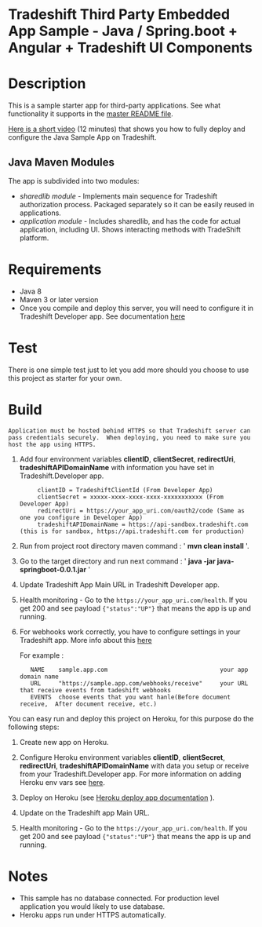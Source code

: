 # Tradeshift Third Party Embedded App Sample - Java / Spring.boot + Angular + Tradeshift UI Components

# Description

This is a sample starter app for third-party applications.  See what functionality it supports in the [master README file](../README.md).   

[Here is a short video](https://drive.google.com/file/d/0Bx2z3BvoWzgtU05QdFludEROZ2c/view) (12 minutes) that shows you how to fully deploy and configure the Java Sample App on Tradeshift. 

Java Maven Modules
---------------------
The app is subdivided into two modules: 
- *sharedlib module* - Implements main sequence for Tradeshift authorization process.  Packaged separately so it can be easily reused in applications.  
- *application module* - Includes sharedlib, and has the code for actual application, including UI.  Shows interacting methods with TradeShift platform.

# Requirements

- Java 8
- Maven 3 or later version
- Once you compile and deploy this server, you will need to configure it in Tradeshift Developer app.  See documentation [here](http://apps.tradeshift.com/developers/documentation/#embedded-app)

# Test

There is one simple test just to let you add more should you choose to use this project as starter for your own. 

# Build

    Application must be hosted behind HTTPS so that Tradeshift server can pass credentials securely.  When deploying, you need to make sure you host the app using HTTPS.

1. Add four environment variables **clientID**, **clientSecret**, **redirectUri**, **tradeshiftAPIDomainName** with information you have set in Tradeshift.Developer app.

            clientID = TradeshiftClientId (From Developer App)
            clientSecret = xxxxx-xxxx-xxxx-xxxx-xxxxxxxxxxx (From Developer App)
            redirectUri = https://your_app_uri.com/oauth2/code (Same as one you configure in Developer App)
            tradeshiftAPIDomainName = https://api-sandbox.tradeshift.com (this is for sandbox, https://api.tradeshift.com for production)

2. Run from project root directory maven command : ' **mvn clean install** '.

3. Go to the target directory and run next command : ' **java -jar java-springboot-0.0.1.jar** '

4. Update Tradeshift App Main URL in Tradeshift Developer app.

5. Health monitoring - Go to the  `https://your_app_uri.com/health`.  If you get 200 and see payload `{"status":"UP"}` that means the app is up and running.

6. For webhooks work correctly, you have to configure settings in your Tradeshift app.
    More info about this [here](http://apps.tradeshift.com/developers/documentation/#webhooks)
    
    For example :

          NAME    sample.app.com                                your app domain name
          URL     "https://sample.app.com/webhooks/receive"     your URL that receive events from tadeshift webhooks 
          EVENTS  choose events that you want hanle(Before document receive,  After document receive, etc.)
      

You can easy run and deploy this project on Heroku, for this purpose do the following steps:

1. Create new app on Heroku.

2. Configure Heroku environment variables **clientID**, **clientSecret**, **redirectUri**, **tradeshiftAPIDomainName** with data you setup or receive from your Tradeshift.Developer app.
    For more information on adding Heroku env vars see [here](https://github.com/lorenwest/node-config/wiki/Environment-Variables).

3. Deploy on Heroku (see   [Heroku deploy app documentation](https://devcenter.heroku.com/articles/deploying-spring-boot-apps-to-heroku) ).

4. Update on the Tradeshift app Main URL.

5. Health monitoring - Go to the  `https://your_app_uri.com/health`.  If you get 200 and see payload `{"status":"UP"}` that means the app is up and running.

# Notes

- This sample has no database connected. For production level application you would likely to use database.
- Heroku apps run under HTTPS automatically.
